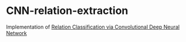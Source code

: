# CNN-relation-extraction
Implementation of [Relation Classification via Convolutional Deep Neural Network](https://www.aclweb.org/anthology/C14-1220.pdf)
